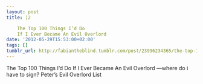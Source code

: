 ```yaml
---
layout: post
title: |2

    The Top 100 Things I’d Do
    If I Ever Became An Evil Overlord
date: '2012-05-29T15:53:00+02:00'
tags: []
tumblr_url: http://fabiantheblind.tumblr.com/post/23996234365/the-top-100-things-id-do-if-i-ever-became-an
---
```


  The Top 100 Things I’d Do
  If I Ever Became An Evil Overlord
—where do i have to sign? Peter’s Evil Overlord List
